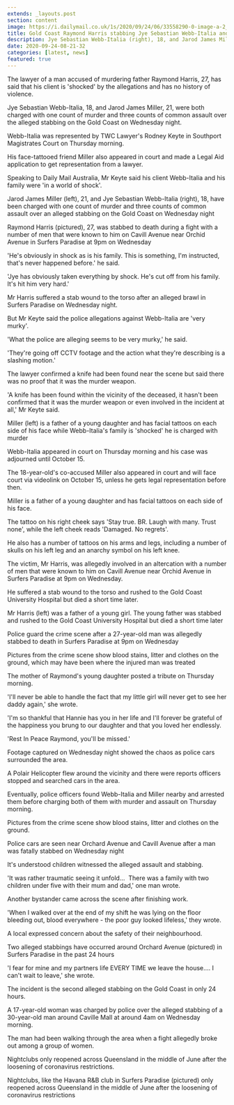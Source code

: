 ```yaml
---
extends: _layouts.post
section: content
image: https://i.dailymail.co.uk/1s/2020/09/24/06/33558290-0-image-a-2_1600924988409.jpg 
title: Gold Coast Raymond Harris stabbing Jye Sebastian Webb-Italia and Jarod James Miller charged murder 
description: Jye Sebastian Webb-Italia (right), 18, and Jarod James Miller (left), 21, were charged with murder over an alleged stabbing that claimed the life of a young father, 27, on the Gold Coast. 
date: 2020-09-24-08-21-32 
categories: [latest, news] 
featured: true 
--- 
```

The lawyer of a man accused of murdering father Raymond Harris, 27, has said that his client is 'shocked' by the allegations and has no history of violence. 

Jye Sebastian Webb-Italia, 18, and Jarod James Miller, 21, were both charged with one count of murder and three counts of common assault over the alleged stabbing on the Gold Coast on Wednesday night.  

Webb-Italia was represented by TWC Lawyer's Rodney Keyte in Southport Magistrates Court on Thursday morning. 

His face-tattooed friend Miller also appeared in court and made a Legal Aid application to get representation from a lawyer.   

Speaking to Daily Mail Australia, Mr Keyte said his client Webb-Italia and his family were 'in a world of shock'. 

Jarod James Miller (left), 21, and Jye Sebastian Webb-Italia (right), 18, have been charged with one count of murder and three counts of common assault over an alleged stabbing on the Gold Coast on Wednesday night

Raymond Harris (pictured), 27, was stabbed to death during a fight with a number of men that were known to him on Cavill Avenue near Orchid Avenue in Surfers Paradise at 9pm on Wednesday

'He's obviously in shock as is his family. This is something, I'm instructed, that's never happened before.' he said. 

'Jye has obviously taken everything by shock. He's cut off from his family. It's hit him very hard.' 

Mr Harris suffered a stab wound to the torso after an alleged brawl in Surfers Paradise on Wednesday night. 

But Mr Keyte said the police allegations against Webb-Italia are 'very murky'.      

'What the police are alleging seems to be very murky,' he said. 

'They're going off CCTV footage and the action what they're describing is a slashing motion.' 

The lawyer confirmed a knife had been found near the scene but said there was no proof that it was the murder weapon.    

'A knife has been found within the vicinity of the deceased, it hasn't been confirmed that it was the murder weapon or even involved in the incident at all,' Mr Keyte said. 

Miller (left) is a father of a young daughter and has facial tattoos on each side of his face while Webb-Italia's family is 'shocked' he is charged with murder

Webb-Italia appeared in court on Thursday morning and his case was adjourned until October 15. 

The 18-year-old's co-accused Miller also appeared in court and will face court via videolink on October 15, unless he gets legal representation before then. 

Miller is a father of a young daughter and has facial tattoos on each side of his face. 

The tattoo on his right cheek says 'Stay true. BR. Laugh with many. Trust none', while the left cheek reads 'Damaged. No regrets'. 

He also has a number of tattoos on his arms and legs, including a number of skulls on his left leg and an anarchy symbol on his left knee.   

The victim, Mr Harris, was allegedly involved in an altercation with a number of men that were known to him on Cavill Avenue near Orchid Avenue in Surfers Paradise at 9pm on Wednesday.

He suffered a stab wound to the torso and rushed to the Gold Coast University Hospital but died a short time later.    

Mr Harris (left) was a father of a young girl. The young father was stabbed and rushed to the Gold Coast University Hospital but died a short time later

Police guard the crime scene after a 27-year-old man was allegedly stabbed to death in Surfers Paradise at 9pm on Wednesday

Pictures from the crime scene show blood stains, litter and clothes on the ground, which may have been where the injured man was treated

The mother of Raymond's young daughter posted a tribute on Thursday morning. 

'I'll never be able to handle the fact that my little girl will never get to see her daddy again,' she wrote. 

'I'm so thankful that Hannie has you in her life and I'll forever be grateful of the happiness you brung to our daughter and that you loved her endlessly. 

'Rest In Peace Raymond, you'll be missed.'  

Footage captured on Wednesday night showed the chaos as police cars surrounded the area. 

A Polair Helicopter flew around the vicinity and there were reports officers stopped and searched cars in the area. 

Eventually, police officers found Webb-Italia and Miller nearby and arrested them before charging both of them with murder and assault on Thursday morning.  

Pictures from the crime scene show blood stains, litter and clothes on the ground.  

Police cars are seen near Orchard Avenue and Cavill Avenue after a man was fatally stabbed on Wednesday night 

It's understood children witnessed the alleged assault and stabbing.

'It was rather traumatic seeing it unfold...  There was a family with two children under five with their mum and dad,' one man wrote.

Another bystander came across the scene after finishing work.

'When I walked over at the end of my shift he was lying on the floor bleeding out, blood everywhere - the poor guy looked lifeless,' they wrote.

A local expressed concern about the safety of their neighbourhood.  

Two alleged stabbings have occurred around Orchard Avenue (pictured) in Surfers Paradise in the past 24 hours 

'I fear for mine and my partners life EVERY TIME we leave the house.... I can't wait to leave,' she wrote.

The incident is the second alleged stabbing on the Gold Coast in only 24 hours.

A 17-year-old woman was charged by police over the alleged stabbing of a 30-year-old man around Caville Mall at around 4am on Wednesday morning.

The man had been walking through the area when a fight allegedly broke out among a group of women.

Nightclubs only reopened across Queensland in the middle of June after the loosening of coronavirus restrictions. 

Nightclubs, like the Havana R&B club in Surfers Paradise (pictured) only reopened across Queensland in the middle of June after the loosening of coronavirus restrictions

